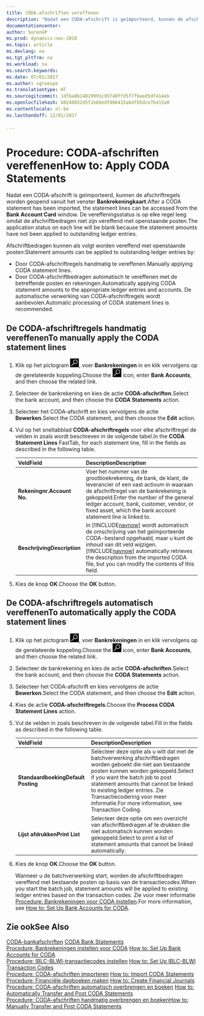 ```yaml
---
title: CODA-afschriften vereffenen
description: "Nadat een CODA-afschrift is geïmporteerd, kunnen de afschriftregels worden geopend vanuit het venster **Bankrekeningkaart**. De vereffeningsstatus is op elke regel leeg omdat de afschriftbedragen niet zijn vereffend met openstaande posten."
documentationcenter: 
author: SorenGP
ms.prod: dynamics-nav-2018
ms.topic: article
ms.devlang: na
ms.tgt_pltfrm: na
ms.workload: na
ms.search.keywords: 
ms.date: 07/01/2017
ms.author: sgroespe
ms.translationtype: HT
ms.sourcegitcommit: 1dfba8b14019991c95f40ffd5f7fbaed5df414eb
ms.openlocfilehash: b0248052d5f2e68edfd66415a64fb5dce7b415a0
ms.contentlocale: nl-be
ms.lasthandoff: 12/01/2017

---
```

# <a name="how-to-apply-coda-statements"></a><span data-ttu-id="d0d57-104">Procedure: CODA-afschriften vereffenen</span><span class="sxs-lookup"><span data-stu-id="d0d57-104">How to: Apply CODA Statements</span></span>
<span data-ttu-id="d0d57-105">Nadat een CODA-afschrift is geïmporteerd, kunnen de afschriftregels worden geopend vanuit het venster **Bankrekeningkaart**.</span><span class="sxs-lookup"><span data-stu-id="d0d57-105">After a CODA statement has been imported, the statement lines can be accessed from the **Bank Account Card** window.</span></span> <span data-ttu-id="d0d57-106">De vereffeningsstatus is op elke regel leeg omdat de afschriftbedragen niet zijn vereffend met openstaande posten.</span><span class="sxs-lookup"><span data-stu-id="d0d57-106">The application status on each line will be blank because the statement amounts have not been applied to outstanding ledger entries.</span></span>  

<span data-ttu-id="d0d57-107">Afschriftbedragen kunnen als volgt worden vereffend met openstaande posten:</span><span class="sxs-lookup"><span data-stu-id="d0d57-107">Statement amounts can be applied to outstanding ledger entries by:</span></span>  

-   <span data-ttu-id="d0d57-108">Door CODA-afschriftregels handmatig te vereffenen.</span><span class="sxs-lookup"><span data-stu-id="d0d57-108">Manually applying CODA statement lines.</span></span>  
-   <span data-ttu-id="d0d57-109">Door CODA-afschriftbedragen automatisch te vereffenen met de betreffende posten en rekeningen.</span><span class="sxs-lookup"><span data-stu-id="d0d57-109">Automatically applying CODA statement amounts to the appropriate ledger entries and accounts.</span></span> <span data-ttu-id="d0d57-110">De automatische verwerking van CODA-afschriftregels wordt aanbevolen.</span><span class="sxs-lookup"><span data-stu-id="d0d57-110">Automatic processing of CODA statement lines is recommended.</span></span>  

## <a name="to-manually-apply-the-coda-statement-lines"></a><span data-ttu-id="d0d57-111">De CODA-afschriftregels handmatig vereffenen</span><span class="sxs-lookup"><span data-stu-id="d0d57-111">To manually apply the CODA statement lines</span></span>  

1.  <span data-ttu-id="d0d57-112">Klik op het pictogram ![Zoeken naar pagina of rapport](../../media/ui-search/search_small.png "pictogram Zoeken naar pagina of rapport"), voer **Bankrekeningen** in en klik vervolgens op de gerelateerde koppeling.</span><span class="sxs-lookup"><span data-stu-id="d0d57-112">Choose the ![Search for Page or Report](../../media/ui-search/search_small.png "Search for Page or Report icon") icon, enter **Bank Accounts**, and then choose the related link.</span></span>  
2.  <span data-ttu-id="d0d57-113">Selecteer de bankrekening en kies de actie **CODA-afschriften**.</span><span class="sxs-lookup"><span data-stu-id="d0d57-113">Select the bank account, and then choose the **CODA Statements** action.</span></span>  
3.  <span data-ttu-id="d0d57-114">Selecteer het CODA-afschrift en kies vervolgens de actie **Bewerken**.</span><span class="sxs-lookup"><span data-stu-id="d0d57-114">Select the CODA statement, and then choose the **Edit** action.</span></span>  
4.  <span data-ttu-id="d0d57-115">Vul op het sneltabblad **CODA-afschriftregels** voor elke afschriftregel de velden in zoals wordt beschreven in de volgende tabel.</span><span class="sxs-lookup"><span data-stu-id="d0d57-115">In the **CODA Statement Lines** FastTab, for each statement line, fill in the fields as described in the following table.</span></span>  

    |<span data-ttu-id="d0d57-116">Veld</span><span class="sxs-lookup"><span data-stu-id="d0d57-116">Field</span></span>|<span data-ttu-id="d0d57-117">Description</span><span class="sxs-lookup"><span data-stu-id="d0d57-117">Description</span></span>|  
    |---------------------------------|---------------------------------------|  
    |<span data-ttu-id="d0d57-118">**Rekeningnr.**</span><span class="sxs-lookup"><span data-stu-id="d0d57-118">**Account No.**</span></span>|<span data-ttu-id="d0d57-119">Voer het nummer van de grootboekrekening, de bank, de klant, de leverancier of een vast activum in waaraan de afschriftregel van de bankrekening is gekoppeld.</span><span class="sxs-lookup"><span data-stu-id="d0d57-119">Enter the number of the general ledger account, bank, customer, vendor, or fixed asset, which the bank account statement line is linked to.</span></span>|  
    |<span data-ttu-id="d0d57-120">**Beschrijving**</span><span class="sxs-lookup"><span data-stu-id="d0d57-120">**Description**</span></span>|<span data-ttu-id="d0d57-121">In [!INCLUDE[navnow](../../includes/navnow_md.md)] wordt automatisch de omschrijving van het geïmporteerde CODA-bestand opgehaald, maar u kunt de inhoud van dit veld wijzigen.</span><span class="sxs-lookup"><span data-stu-id="d0d57-121">[!INCLUDE[navnow](../../includes/navnow_md.md)] automatically retrieves the description from the imported CODA file, but you can modify the contents of this field.</span></span>|  

5.  <span data-ttu-id="d0d57-122">Kies de knop **OK**.</span><span class="sxs-lookup"><span data-stu-id="d0d57-122">Choose the **OK** button.</span></span>  

## <a name="to-automatically-apply-the-coda-statement-lines"></a><span data-ttu-id="d0d57-123">De CODA-afschriftregels automatisch vereffenen</span><span class="sxs-lookup"><span data-stu-id="d0d57-123">To automatically apply the CODA statement lines</span></span>  

1.  <span data-ttu-id="d0d57-124">Klik op het pictogram ![Zoeken naar pagina of rapport](../../media/ui-search/search_small.png "pictogram Zoeken naar pagina of rapport"), voer **Bankrekeningen** in en klik vervolgens op de gerelateerde koppeling.</span><span class="sxs-lookup"><span data-stu-id="d0d57-124">Choose the ![Search for Page or Report](../../media/ui-search/search_small.png "Search for Page or Report icon") icon, enter **Bank Accounts**, and then choose the related link.</span></span>  
2.  <span data-ttu-id="d0d57-125">Selecteer de bankrekening en kies de actie **CODA-afschriften**.</span><span class="sxs-lookup"><span data-stu-id="d0d57-125">Select the bank account, and then choose the **CODA Statements** action.</span></span>  
3.  <span data-ttu-id="d0d57-126">Selecteer het CODA-afschrift en kies vervolgens de actie **Bewerken**.</span><span class="sxs-lookup"><span data-stu-id="d0d57-126">Select the CODA statement, and then choose the **Edit** action.</span></span>  
4.  <span data-ttu-id="d0d57-127">Kies de actie **CODA-afschriftregels**.</span><span class="sxs-lookup"><span data-stu-id="d0d57-127">Choose the **Process CODA Statement Lines** action.</span></span>  
5.  <span data-ttu-id="d0d57-128">Vul de velden in zoals beschreven in de volgende tabel.</span><span class="sxs-lookup"><span data-stu-id="d0d57-128">Fill in the fields as described in the following table.</span></span>  

    |<span data-ttu-id="d0d57-129">Veld</span><span class="sxs-lookup"><span data-stu-id="d0d57-129">Field</span></span>|<span data-ttu-id="d0d57-130">Description</span><span class="sxs-lookup"><span data-stu-id="d0d57-130">Description</span></span>|  
    |---------------------------------|---------------------------------------|  
    |<span data-ttu-id="d0d57-131">**Standaardboeking**</span><span class="sxs-lookup"><span data-stu-id="d0d57-131">**Default Posting**</span></span>|<span data-ttu-id="d0d57-132">Selecteer deze optie als u wilt dat met de batchverwerking afschriftbedragen worden geboekt die niet aan bestaande posten kunnen worden gekoppeld.</span><span class="sxs-lookup"><span data-stu-id="d0d57-132">Select if you want the batch job to post statement amounts that cannot be linked to existing ledger entries.</span></span> <span data-ttu-id="d0d57-133">Zie Transactiecodering voor meer informatie.</span><span class="sxs-lookup"><span data-stu-id="d0d57-133">For more information, see Transaction Coding.</span></span>|  
    |<span data-ttu-id="d0d57-134">**Lijst afdrukken**</span><span class="sxs-lookup"><span data-stu-id="d0d57-134">**Print List**</span></span>|<span data-ttu-id="d0d57-135">Selecteer deze optie om een overzicht van afschriftbedragen af te drukken die niet automatisch kunnen worden gekoppeld.</span><span class="sxs-lookup"><span data-stu-id="d0d57-135">Select to print a list of statement amounts that cannot be linked automatically.</span></span>|  

6.  <span data-ttu-id="d0d57-136">Kies de knop **OK**.</span><span class="sxs-lookup"><span data-stu-id="d0d57-136">Choose the **OK** button.</span></span>  

    <span data-ttu-id="d0d57-137">Wanneer u de batchverwerking start, worden de afschriftbedragen vereffend met bestaande posten op basis van de transactiecodes.</span><span class="sxs-lookup"><span data-stu-id="d0d57-137">When you start the batch job, statement amounts will be applied to existing ledger entries based on the transaction codes.</span></span> <span data-ttu-id="d0d57-138">Zie voor meer informatie [Procedure: Bankrekeningen voor CODA instellen](how-to-set-up-bank-accounts-for-coda.md).</span><span class="sxs-lookup"><span data-stu-id="d0d57-138">For more information, see [How to: Set Up Bank Accounts for CODA](how-to-set-up-bank-accounts-for-coda.md).</span></span>  

## <a name="see-also"></a><span data-ttu-id="d0d57-139">Zie ook</span><span class="sxs-lookup"><span data-stu-id="d0d57-139">See Also</span></span>  
 <span data-ttu-id="d0d57-140">[CODA-bankafschriften](coda-bank-statements.md) </span><span class="sxs-lookup"><span data-stu-id="d0d57-140">[CODA Bank Statements](coda-bank-statements.md) </span></span>  
 <span data-ttu-id="d0d57-141">[Procedure: Bankrekeningen instellen voor CODA](how-to-set-up-bank-accounts-for-coda.md) </span><span class="sxs-lookup"><span data-stu-id="d0d57-141">[How to: Set Up Bank Accounts for CODA](how-to-set-up-bank-accounts-for-coda.md) </span></span>  
 <span data-ttu-id="d0d57-142">[Procedure: IBLC-BLWI-transactiecodes instellen](how-to-set-up-iblc-blwi-transaction-codes.md) </span><span class="sxs-lookup"><span data-stu-id="d0d57-142">[How to: Set Up IBLC-BLWI Transaction Codes](how-to-set-up-iblc-blwi-transaction-codes.md) </span></span>  
 <span data-ttu-id="d0d57-143">[Procedure: CODA-afschriften importeren](how-to-import-coda-statements.md) </span><span class="sxs-lookup"><span data-stu-id="d0d57-143">[How to: Import CODA Statements](how-to-import-coda-statements.md) </span></span>  
 <span data-ttu-id="d0d57-144">[Procedure: Financiële dagboeken maken](how-to-create-financial-journals.md) </span><span class="sxs-lookup"><span data-stu-id="d0d57-144">[How to: Create Financial Journals](how-to-create-financial-journals.md) </span></span>  
 <span data-ttu-id="d0d57-145">[Procedure: CODA-afschriften automatisch overbrengen en boeken](how-to-automatically-transfer-and-post-coda-statements.md) </span><span class="sxs-lookup"><span data-stu-id="d0d57-145">[How to: Automatically Transfer and Post CODA Statements](how-to-automatically-transfer-and-post-coda-statements.md) </span></span>  
 [<span data-ttu-id="d0d57-146">Procedure: CODA-afschriften handmatig overbrengen en boeken</span><span class="sxs-lookup"><span data-stu-id="d0d57-146">How to: Manually Transfer and Post CODA Statements</span></span>](how-to-manually-transfer-and-post-coda-statements.md)


